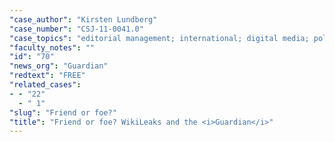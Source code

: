 ```yaml
---
"case_author": "Kirsten Lundberg"
"case_number": "CSJ-11-0041.0"
"case_topics": "editorial management; international; digital media; politics reporting"
"faculty_notes": ""
"id": "70"
"news_org": "Guardian"
"redtext": "FREE"
"related_cases":
- - "22"
  - " 1"
"slug": "Friend or foe?"
"title": "Friend or foe? WikiLeaks and the <i>Guardian</i>"
---
```

